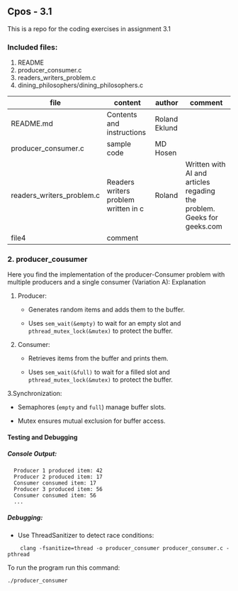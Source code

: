 ## Cpos - 3.1
This is a repo for the coding exercises in assignment 3.1

### Included files:
 1. README
 2. producer_consumer.c 
 3. readers_writers_problem.c
 4. dining_philosophers/dining_philosophers.c

 | file     | content   | author    | comment   |
 | ------| ------- | ------ | -------|
 | README.md | Contents and instructions | Roland Eklund | |
 | producer_consumer.c | sample code | MD Hosen   | |
 | readers_writers_problem.c | Readers writers problem written in c | Roland | Written with AI and articles regading the problem. Geeks for geeks.com |
 | file4 | comment |    | |


### 2. producer_cousumer
Here you find the implementation of the producer-Consumer problem with multiple producers and a single consumer (Variation A):
Explanation 

1. Producer: 

   - Generates random items and adds them to the buffer. 

   - Uses `sem_wait(&empty)` to wait for an empty slot and `pthread_mutex_lock(&mutex)` to protect the buffer. 

2. Consumer: 

   - Retrieves items from the buffer and prints them. 

   - Uses `sem_wait(&full)` to wait for a filled slot and `pthread_mutex_lock(&mutex)` to protect the buffer. 

3.Synchronization: 

   - Semaphores (`empty` and `full`) manage buffer slots. 

   - Mutex ensures mutual exclusion for buffer access. 

 
#### Testing and Debugging  
##### Console Output: 
```
  Producer 1 produced item: 42 
  Producer 2 produced item: 17 
  Consumer consumed item: 17 
  Producer 3 produced item: 56 
  Consumer consumed item: 56 
  ...
```

##### Debugging: 

  - Use ThreadSanitizer to detect race conditions: 

``` 
    clang -fsanitize=thread -o producer_consumer producer_consumer.c -pthread 
``` 
To run the program run this command:
``` 
./producer_consumer
``` 

